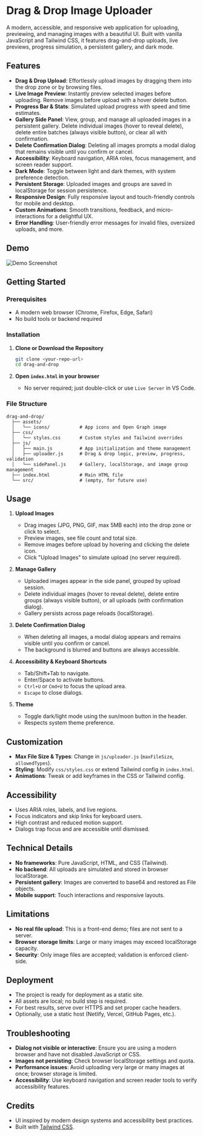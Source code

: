 # Drag & Drop Image Uploader

A modern, accessible, and responsive web application for uploading, previewing, and managing images with a beautiful UI. Built with vanilla JavaScript and Tailwind CSS, it features drag-and-drop uploads, live previews, progress simulation, a persistent gallery, and dark mode.

## Features

- **Drag & Drop Upload**: Effortlessly upload images by dragging them into the drop zone or by browsing files.
- **Live Image Preview**: Instantly preview selected images before uploading. Remove images before upload with a hover delete button.
- **Progress Bar & Stats**: Simulated upload progress with speed and time estimates.
- **Gallery Side Panel**: View, group, and manage all uploaded images in a persistent gallery. Delete individual images (hover to reveal delete), delete entire batches (always visible button), or clear all with confirmation.
- **Delete Confirmation Dialog**: Deleting all images prompts a modal dialog that remains visible until you confirm or cancel.
- **Accessibility**: Keyboard navigation, ARIA roles, focus management, and screen reader support.
- **Dark Mode**: Toggle between light and dark themes, with system preference detection.
- **Persistent Storage**: Uploaded images and groups are saved in localStorage for session persistence.
- **Responsive Design**: Fully responsive layout and touch-friendly controls for mobile and desktop.
- **Custom Animations**: Smooth transitions, feedback, and micro-interactions for a delightful UX.
- **Error Handling**: User-friendly error messages for invalid files, oversized uploads, and more.

## Demo

![Demo Screenshot](assets/icons/og-image.png)

## Getting Started

### Prerequisites

- A modern web browser (Chrome, Firefox, Edge, Safari)
- No build tools or backend required

### Installation

1. **Clone or Download the Repository**
   ```sh
   git clone <your-repo-url>
   cd drag-and-drop
   ```

2. **Open `index.html` in your browser**
   - No server required; just double-click or use `Live Server` in VS Code.

### File Structure

```
drag-and-drop/
  ├── assets/
  │   └── icons/           # App icons and Open Graph image
  ├── css/
  │   └── styles.css       # Custom styles and Tailwind overrides
  ├── js/
  │   ├── main.js          # App initialization and theme management
  │   ├── uploader.js      # Drag & drop logic, preview, progress, validation
  │   └── sidePanel.js     # Gallery, localStorage, and image group management
  ├── index.html           # Main HTML file
  └── src/                 # (empty, for future use)
```

## Usage

1. **Upload Images**
   - Drag images (JPG, PNG, GIF, max 5MB each) into the drop zone or click to select.
   - Preview images, see file count and total size.
   - Remove images before upload by hovering and clicking the delete icon.
   - Click "Upload Images" to simulate upload (no server required).

2. **Manage Gallery**
   - Uploaded images appear in the side panel, grouped by upload session.
   - Delete individual images (hover to reveal delete), delete entire groups (always visible button), or all uploads (with confirmation dialog).
   - Gallery persists across page reloads (localStorage).

3. **Delete Confirmation Dialog**
   - When deleting all images, a modal dialog appears and remains visible until you confirm or cancel.
   - The background is blurred and buttons are always accessible.

4. **Accessibility & Keyboard Shortcuts**
   - Tab/Shift+Tab to navigate.
   - Enter/Space to activate buttons.
   - `Ctrl+U` or `Cmd+U` to focus the upload area.
   - `Escape` to close dialogs.

5. **Theme**
   - Toggle dark/light mode using the sun/moon button in the header.
   - Respects system theme preference.

## Customization

- **Max File Size & Types**: Change in `js/uploader.js` (`maxFileSize`, `allowedTypes`).
- **Styling**: Modify `css/styles.css` or extend Tailwind config in `index.html`.
- **Animations**: Tweak or add keyframes in the CSS or Tailwind config.

## Accessibility

- Uses ARIA roles, labels, and live regions.
- Focus indicators and skip links for keyboard users.
- High contrast and reduced motion support.
- Dialogs trap focus and are accessible until dismissed.

## Technical Details

- **No frameworks**: Pure JavaScript, HTML, and CSS (Tailwind).
- **No backend**: All uploads are simulated and stored in browser localStorage.
- **Persistent gallery**: Images are converted to base64 and restored as File objects.
- **Mobile support**: Touch interactions and responsive layouts.

## Limitations

- **No real file upload**: This is a front-end demo; files are not sent to a server.
- **Browser storage limits**: Large or many images may exceed localStorage capacity.
- **Security**: Only image files are accepted; validation is enforced client-side.

## Deployment

- The project is ready for deployment as a static site.
- All assets are local; no build step is required.
- For best results, serve over HTTPS and set proper cache headers.
- Optionally, use a static host (Netlify, Vercel, GitHub Pages, etc.).

## Troubleshooting

- **Dialog not visible or interactive**: Ensure you are using a modern browser and have not disabled JavaScript or CSS.
- **Images not persisting**: Check browser localStorage settings and quota.
- **Performance issues**: Avoid uploading very large or many images at once; browser storage is limited.
- **Accessibility**: Use keyboard navigation and screen reader tools to verify accessibility features.

## Credits

- UI inspired by modern design systems and accessibility best practices.
- Built with [Tailwind CSS](https://tailwindcss.com/).